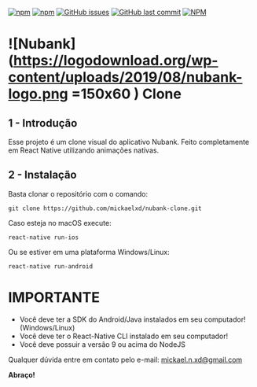 
[![npm](https://img.shields.io/npm/v/react-native-template-rocketseat-basic.svg?label=npm%20package)](https://www.npmjs.com/package/react-native-template-rocketseat-basic)
[![npm](https://img.shields.io/npm/dt/react-native-template-rocketseat-basic.svg)](https://www.npmjs.com/package/react-native-template-rocketseat-basic)
[![GitHub issues](https://img.shields.io/github/issues-raw/rocketseat/react-native-template-rocketseat-basic.svg)](https://github.com/Rocketseat/react-native-template-rocketseat-basic/issues)
[![GitHub last commit](https://img.shields.io/github/last-commit/rocketseat/react-native-template-rocketseat-basic.svg)](https://github.com/Rocketseat/react-native-template-rocketseat-basic/commits/master)
[![NPM](https://img.shields.io/npm/l/react-native-template-rocketseat-basic.svg)](https://choosealicense.com/licenses/mit)

# ![Nubank](https://logodownload.org/wp-content/uploads/2019/08/nubank-logo.png =150x60 )    Clone

## 1 - Introdução

Esse projeto é um clone visual do aplicativo Nubank. Feito completamente em React Native utilizando animações nativas.

## 2 - Instalação

Basta clonar o repositório com o comando:

    git clone https://github.com/mickaelxd/nubank-clone.git
Caso esteja no macOS execute:

    react-native run-ios
Ou se estiver em uma plataforma Windows/Linux:

    react-native run-android

# **IMPORTANTE**

 - Você deve ter a SDK do Android/Java instalados em seu computador! (Windows/Linux)
 - Você deve ter o React-Native CLI instalado em seu computador!
 - Você deve possuir a versão 9 ou acima do NodeJS

Qualquer dúvida entre em contato pelo e-mail: mickael.n.xd@gmail.com

**Abraço!**

